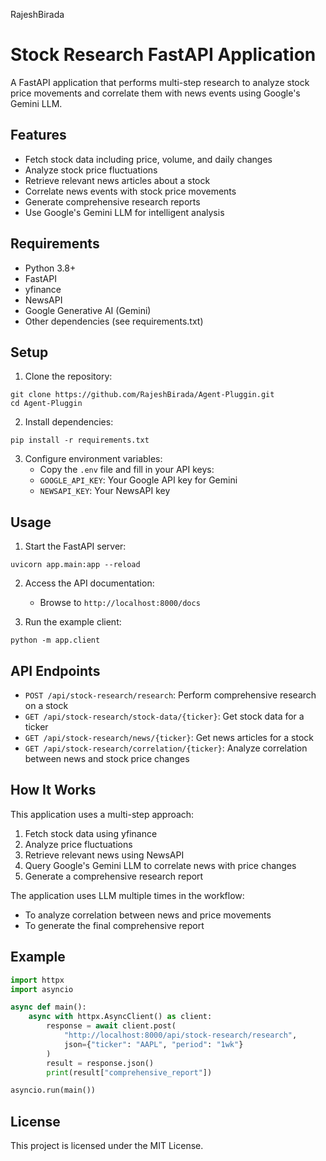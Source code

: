 RajeshBirada

# Stock Research FastAPI Application

A FastAPI application that performs multi-step research to analyze stock price movements and correlate them with news events using Google's Gemini LLM.

## Features

- Fetch stock data including price, volume, and daily changes
- Analyze stock price fluctuations
- Retrieve relevant news articles about a stock
- Correlate news events with stock price movements
- Generate comprehensive research reports
- Use Google's Gemini LLM for intelligent analysis

## Requirements

- Python 3.8+
- FastAPI
- yfinance
- NewsAPI
- Google Generative AI (Gemini)
- Other dependencies (see requirements.txt)

## Setup

1. Clone the repository:
```
git clone https://github.com/RajeshBirada/Agent-Pluggin.git
cd Agent-Pluggin
```

2. Install dependencies:
```
pip install -r requirements.txt
```

3. Configure environment variables:
   - Copy the `.env` file and fill in your API keys:
   - `GOOGLE_API_KEY`: Your Google API key for Gemini
   - `NEWSAPI_KEY`: Your NewsAPI key

## Usage

1. Start the FastAPI server:
```
uvicorn app.main:app --reload
```

2. Access the API documentation:
   - Browse to `http://localhost:8000/docs`

3. Run the example client:
```
python -m app.client
```

## API Endpoints

- `POST /api/stock-research/research`: Perform comprehensive research on a stock
- `GET /api/stock-research/stock-data/{ticker}`: Get stock data for a ticker
- `GET /api/stock-research/news/{ticker}`: Get news articles for a stock
- `GET /api/stock-research/correlation/{ticker}`: Analyze correlation between news and stock price changes

## How It Works

This application uses a multi-step approach:

1. Fetch stock data using yfinance
2. Analyze price fluctuations 
3. Retrieve relevant news using NewsAPI
4. Query Google's Gemini LLM to correlate news with price changes
5. Generate a comprehensive research report

The application uses LLM multiple times in the workflow:
- To analyze correlation between news and price movements
- To generate the final comprehensive report

## Example

```python
import httpx
import asyncio

async def main():
    async with httpx.AsyncClient() as client:
        response = await client.post(
            "http://localhost:8000/api/stock-research/research",
            json={"ticker": "AAPL", "period": "1wk"}
        )
        result = response.json()
        print(result["comprehensive_report"])

asyncio.run(main())
```

## License

This project is licensed under the MIT License.
